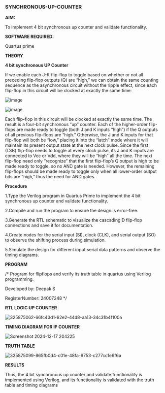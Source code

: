 ### SYNCHRONOUS-UP-COUNTER

**AIM:**

To implement 4 bit synchronous up counter and validate functionality.

**SOFTWARE REQUIRED:**

Quartus prime

**THEORY**

**4 bit synchronous UP Counter**

If we enable each J-K flip-flop to toggle based on whether or not all preceding flip-flop outputs (Q) are “high,” we can obtain the same counting sequence as the asynchronous circuit without the ripple effect, since each flip-flop in this circuit will be clocked at exactly the same time:

![image](https://github.com/naavaneetha/SYNCHRONOUS-UP-COUNTER/assets/154305477/d5db3fa0-e413-404c-b80e-b2f39d82e7e8)


![image](https://github.com/naavaneetha/SYNCHRONOUS-UP-COUNTER/assets/154305477/52cb61eb-d04b-442d-810c-31185a68410b)

Each flip-flop in this circuit will be clocked at exactly the same time.
The result is a four-bit synchronous “up” counter. Each of the higher-order flip-flops are made ready to toggle (both J and K inputs “high”) if the Q outputs of all previous flip-flops are “high.”
Otherwise, the J and K inputs for that flip-flop will both be “low,” placing it into the “latch” mode where it will maintain its present output state at the next clock pulse.
Since the first (LSB) flip-flop needs to toggle at every clock pulse, its J and K inputs are connected to Vcc or Vdd, where they will be “high” all the time.
The next flip-flop need only “recognize” that the first flip-flop’s Q output is high to be made ready to toggle, so no AND gate is needed.
However, the remaining flip-flops should be made ready to toggle only when all lower-order output bits are “high,” thus the need for AND gates.

**Procedure**

1.Type the Verilog program in Quartus Prime to implement the 4 bit synchronous up counter and validate functionality.

2.Compile and run the program to ensure the design is error-free. 

3.Generate the RTL schematic to visualize the cascading D flip-flop  connections and save it for documentation. 

4.Create nodes for the serial input (SI), clock (CLK), and serial output (SO) to observe the shifting process during simulation.

5.Simulate the design for different input serial data patterns and observe the timing diagrams.


**PROGRAM**

/* Program for flipflops and verify its truth table in quartus using Verilog programming. 

Developed by: Deepak S

RegisterNumber: 24007248
*/

**RTL LOGIC UP COUNTER**

![325875062-66fc43d1-92e2-44d8-aa13-34c31b4f100a](https://github.com/user-attachments/assets/4df13221-282d-4dea-b40f-b0a19e81a001)


**TIMING DIAGRAM FOR IP COUNTER**

![Screenshot 2024-12-17 204225](https://github.com/user-attachments/assets/688b23fb-b2e0-4513-bec5-73d13d3f1a6a)


**TRUTH TABLE**

![325875099-865fb0d4-c01e-48fa-9753-c277cc1e6f6a](https://github.com/user-attachments/assets/c2b8e785-3cc9-4fca-bd20-911d71ebdc39)


**RESULTS**

Thus, the 4 bit synchronous up counter and validate functionality is implemented using Verilog, and its functionality is validated with the truth table and timing diagrams
